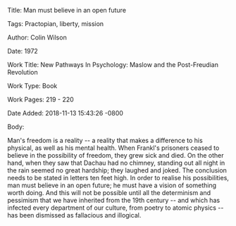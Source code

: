 Title:  Man must believe in an open future

Tags:   Practopian, liberty, mission

Author: Colin Wilson

Date:   1972

Work Title: New Pathways In Psychology: Maslow and the Post-Freudian Revolution

Work Type: Book

Work Pages: 219 - 220

Date Added: 2018-11-13 15:43:26 -0800

Body: 

Man's freedom is a reality -- a reality that makes a difference to his physical, as well as his mental health. When Frankl's prisoners ceased to believe in the possibility of freedom, they grew sick and died. On the other hand, when they saw that Dachau had no chimney, standing out all night in the rain seemed no great hardship; they laughed and joked. The conclusion needs to be stated in letters ten feet high. In order to realise his possibilities, man must believe in an open future; he must have a vision of something worth doing. And this will not be possible until all the determinism and pessimism that we have inherited from the 19th century -- and which has infected every department of our culture, from poetry to atomic physics -- has been dismissed as fallacious and illogical. 

